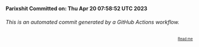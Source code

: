 **Parixshit Committed on: Thu Apr 20 07:58:52 UTC 2023** <!-- ec89c464-f2ba-4258-9f2e-be8dffab0576 -->

###### This is an automated commit generated by a GitHub Actions workflow.

<div align="right"><sub><sup><a href="https://github.com/Parixshit/AutoCommit.git">Read me</a></sup></sub></div>
